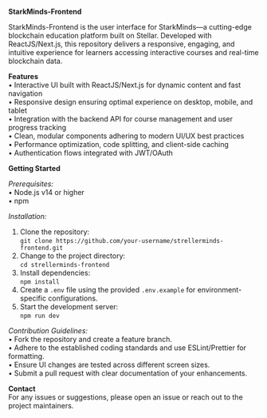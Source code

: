 **StarkMinds-Frontend**

StarkMinds-Frontend is the user interface for StarkMinds—a cutting-edge blockchain education platform built on Stellar. Developed with ReactJS/Next.js, this repository delivers a responsive, engaging, and intuitive experience for learners accessing interactive courses and real-time blockchain data.

**Features**  
• Interactive UI built with ReactJS/Next.js for dynamic content and fast navigation  
• Responsive design ensuring optimal experience on desktop, mobile, and tablet  
• Integration with the backend API for course management and user progress tracking  
• Clean, modular components adhering to modern UI/UX best practices  
• Performance optimization, code splitting, and client-side caching  
• Authentication flows integrated with JWT/OAuth

**Getting Started**

_Prerequisites:_  
• Node.js v14 or higher  
• npm

_Installation:_  
1. Clone the repository:  
   `git clone https://github.com/your-username/strellerminds-frontend.git`  
2. Change to the project directory:  
   `cd strellerminds-frontend`  
3. Install dependencies:  
   `npm install`  
4. Create a `.env` file using the provided `.env.example` for environment-specific configurations.  
5. Start the development server:  
   `npm run dev`

_Contribution Guidelines:_  
• Fork the repository and create a feature branch.  
• Adhere to the established coding standards and use ESLint/Prettier for formatting.  
• Ensure UI changes are tested across different screen sizes.  
• Submit a pull request with clear documentation of your enhancements.

**Contact**  
For any issues or suggestions, please open an issue or reach out to the project maintainers.
